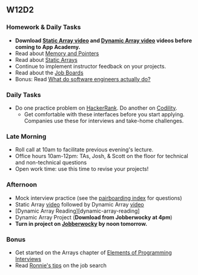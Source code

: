 ## W12D2
### Homework & Daily Tasks
* **Download [Static Array video][static-arrays] and [Dynamic Array video][dynamic-arrays] videos before coming to App Academy.**
* Read about [Memory and Pointers][memory-pointers-readings]
* Read about [Static Arrays][static-dynamic-array-readings]
* Continue to implement instructor feedback on your projects.
* Read about the [Job Boards][job-boards]
* Bonus: Read [What do software engineers actually do?][what-software-engineers-do]

### Daily Tasks
* Do one practice problem on [HackerRank][HackerRank]. Do another on [Codility][codility].
  * Get comfortable with these interfaces before you start applying. Companies use these for interviews and take-home challenges.

### Late Morning
* Roll call at 10am to facilitate previous evening's lecture.
* Office hours 10am-12pm: TAs, Josh, & Scott on the floor for technical and non-technical questions
* Open work time: use this time to revise your projects!

### Afternoon

* Mock interview practice (see the [pairboarding index][pair-boarding-index] for questions)
* Static Array [video][static-arrays] followed by Dynamic Array [video][dynamic-arrays]
* [Dynamic Array Reading][dynamic-array-reading]
* Dynamic Array Project (**Download from Jobberwocky at 4pm**)
* **Turn in project on [Jobberwocky][Jobberwocky] by noon tomorrow.**


### Bonus

* Get started on the Arrays chapter of [Elements of Programming Interviews][elements-book]
* Read [Ronnie's tips][ronnie-tips] on the job search

<!-- Internal Resources -->
[Jobberwocky]: http://progress.appacademy.io/jobberwocky
[calendar]: https://calendar.google.com/calendar/embed?src=appacademy.io_r61pl5c3vl1vatl28hquvhtf4o%40group.calendar.google.com&ctz=America/Los_Angeles
[pair-boarding-index]: ../technical-skills/whiteboarding/index.md#index

<!-- Applying & Networking -->
[ronnie-tips]: https://gist.github.com/ronnieftw/7907630469242f0999ea
[job-boards]: ../applying/job-boards.md

<!-- Technical Interview Resources -->
[elements-book]: http://elementsofprogramminginterviews.com/
[HackerRank]: https://www.hackerrank.com/
[codility]: https://codility.com/

<!-- Algorithms Projects & Lectures -->
[array-lecture]: https://vimeo.com/175717721


<!-- Algorithms Readings & Projects -->
[big-o-readings]: https://github.com/appacademy/job-search-curriculum/tree/master/SF/algorithms/w11d1
[memory-pointers-readings]:https://github.com/appacademy/job-search-curriculum/tree/master/SF/algorithms/w11d2
[dynamic-array-readings]: https://github.com/appacademy/job-search-curriculum/tree/master/SF/algorithms/w11d3/project1
[static-dynamic-array-readings]: https://github.com/appacademy/job-search-curriculum/blob/master/SF/algorithms/w11d2/static-array.md
[static-arrays]: https://vimeo.com/202107013
[dynamic-arrays]: https://vimeo.com/202125903


<!-- Misc -->
[what-software-engineers-do]: ../technical-skills/engineering-culture/what-do-software-engineers-do.md
